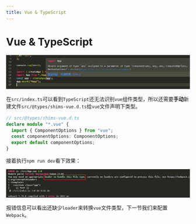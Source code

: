 ```yaml
---
title: Vue & TypeScript
---
```

# Vue & TypeScript

![](./vue02.png)

在`src/index.ts`可以看到`TypeScript`还无法识别`vue`组件类型，所以还需要**手动**新建文件`src/@types/shims-vue.d.ts`给`vue`文件声明下类型。

```ts
// src/@types/shims-vue.d.ts
declare module "*.vue" {
  import { ComponentOptions } from "vue";
  const componentOptions: ComponentOptions;
  export default componentOptions;
}
```
接着执行`npm run dev`看下效果：

![](./vue03.png)

报错信息可以看出还缺少`loader`来转换`vue`文件类型，下一节我们来配置`Webpack`。
